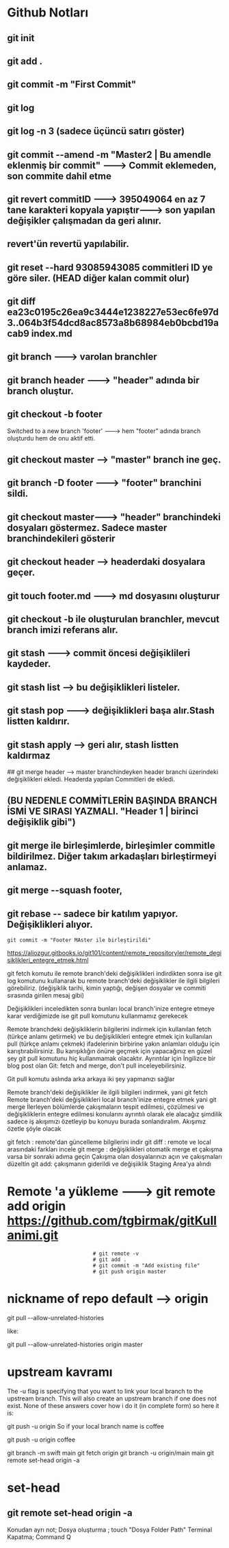 
# Github Notları

## git init
## git add .
## git commit -m "First Commit"
## git log
## git log -n 3 (sadece üçüncü satırı göster) 
## git commit --amend -m "Master2 | Bu amendle eklenmiş bir commit" ---> Commit eklemeden, son commite dahil etme
## git revert commitID ---> 395049064 en az 7 tane karakteri kopyala yapıştır---> son yapılan değişikler çalışmadan da geri alınır. 
## revert'ün revertü yapılabilir.
## git reset --hard 93085943085 commitleri ID ye göre siler. (HEAD diğer kalan commit olur)

## git diff ea23c0195c26ea9c3444e1238227e53ec6fe97d3..064b3f54dcd8ac8573a8b68984eb0bcbd19acab9 index.md

## git branch ---> varolan branchler
## git branch header ---> "header" adında bir branch oluştur.

## git checkout -b footer
Switched to a new branch 'footer' ---> hem "footer" adında branch oluşturdu hem de onu aktif etti.

## git checkout master --> "master" branch ine geç.
## git branch -D footer ---> "footer" branchini sildi.
## git checkout master---> "header" branchindeki dosyaları göstermez. Sadece master branchindekileri gösterir
## git checkout header --> headerdaki dosyalara geçer.

## git touch footer.md ---> md dosyasını oluşturur
## git checkout -b ile oluşturulan branchler, mevcut branch imizi referans alır.
## git stash ---> commit öncesi değişiklileri kaydeder.
## git stash list --> bu değişiklikleri listeler.
## git stash pop ---> değişiklikleri başa alır.Stash listten kaldırır.
## git stash apply --> geri alır, stash listten kaldırmaz
## git merge header  --> master branchindeyken header branchi üzerindeki değişiklikleri ekledi. Headerda yapılan Commitleri de ekledi.

## (BU NEDENLE COMMİTLERİN BAŞINDA BRANCH İSMİ VE SIRASI YAZMALI. "Header 1 | birinci değişiklik gibi")

## git merge ile birleşimlerde, birleşimler commitle bildirilmez. Diğer takım arkadaşları birleştirmeyi anlamaz.

## git merge --squash footer,
## git rebase -- sadece bir katılım yapıyor. Değişiklikleri alıyor.
    git commit -m "Footer MAster ile birleştirildi"
https://aliozgur.gitbooks.io/git101/content/remote_repositoryler/remote_degisiklikleri_entegre_etmek.html


git fetch komutu ile remote branch'deki değişiklikleri indirdikten sonra ise git log komutunu kullanarak bu remote branch'deki değişiklikler ile ilgili bilgileri görebiliriz. (değişiklik tarihi, kimin yaptığı, değişen dosyalar ve commiti sırasında girilen mesaj gibi)

Değişiklikleri inceledikten sonra bunları local branch'inize entegre etmeye karar verdiğimizde ise git pull komutunu kullanmamız gerekecek

Remote branchdeki değişikliklerin bilgilerini indirmek için kullanılan fetch (türkçe anlamı getirmek) ve bu değişiklikleri entegre etmek için kullanılan pull (türkçe anlamı çekmek) ifadelerinin birbirine yakın anlamları olduğu için karıştırabilirsiniz. Bu karışıklığın önüne geçmek için yapacağınız en güzel şey git pull komutunu hiç kullanmamak olacaktır. Ayrıntılar için İngilizce bir blog post olan Git: fetch and merge, don't pull inceleyebilirsiniz.

Git pull komutu aslında arka arkaya iki şey yapmanızı sağlar

Remote branch'deki değişiklikler ile ilgili bilgileri indirmek, yani git fetch
Remote branch'deki değişiklikleri local branch'inize entegre etmek yani git merge
İlerleyen bölümlerde çakışmaların tespit edilmesi, çözülmesi ve değişikliklerin entegre edilmesi konularını ayrıntılı olarak ele alacağız şimdilik sadece iş akışımızı özetleyip bu konuyu burada sonlandıralım. Akışımız özetle şöyle olacak

git fetch : remote'dan güncelleme bilgilerini indir
git diff : remote ve local arasındaki farkları incele
git merge : değişiklikleri otomatik merge et çakışma varsa bir sonraki adıma geçin
Çakışma olan dosyalarınızı açın ve çakışmaları düzeltin
git add: çakışmanın giderildi ve değişiiklik Staging Area'ya alındı

# Remote 'a yükleme ---> git remote add origin https://github.com/tgbirmak/gitKullanimi.git

                                # git remote -v
                                # git add .
                                # git commit -m "Add existing file"
                                # git push origin master


# nickname of repo default --> origin


git pull --allow-unrelated-histories <nick name of repository> <branch name>

like:

git pull --allow-unrelated-histories origin master

# upstream kavramı

The -u flag is specifying that you want to link your local branch to the upstream branch. This will also create an upstream branch if one does not exist. None of these answers cover how i do it (in complete form) so here it is:

git push -u origin <your-local-branch-name>
So if your local branch name is coffee

git push -u origin coffee

git branch -m swift main
git fetch origin
git branch -u origin/main main
git remote set-head origin -a

# set-head

## git remote set-head origin -a


Konudan ayrı not;
Dosya oluşturma ; touch "Dosya Folder Path"
Terminal Kapatma; Command Q
